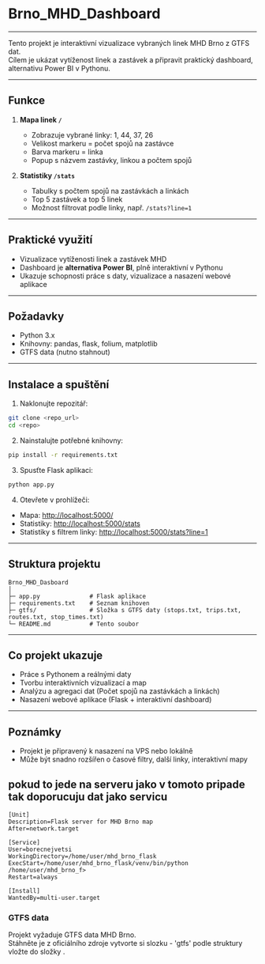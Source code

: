 # Brno_MHD_Dashboard


---



Tento projekt je interaktivní vizualizace vybraných linek MHD Brno z GTFS dat.  
Cílem je ukázat vytíženost linek a zastávek a připravit praktický dashboard, alternativu Power BI v Pythonu.

---

## Funkce

1. **Mapa linek `/`**  
   - Zobrazuje vybrané linky: 1, 44, 37, 26   
   - Velikost markeru = počet spojů na zastávce  
   - Barva markeru = linka  
   - Popup s názvem zastávky, linkou a počtem spojů

2. **Statistiky `/stats`**  
   - Tabulky s počtem spojů na zastávkách a linkách  
   - Top 5 zastávek a top 5 linek  
   - Možnost filtrovat podle linky, např. `/stats?line=1`

---

## Praktické využití

- Vizualizace vytíženosti linek a zastávek MHD  
- Dashboard je **alternativa Power BI**, plně interaktivní v Pythonu  
- Ukazuje schopnosti práce s daty, vizualizace a nasazení webové aplikace  

---

## Požadavky

- Python 3.x  
- Knihovny: pandas, flask, folium, matplotlib  
- GTFS data (nutno stahnout)  

---

## Instalace a spuštění

1. Naklonujte repozitář:

```bash
git clone <repo_url>
cd <repo>
````

2. Nainstalujte potřebné knihovny:

```bash
pip install -r requirements.txt
```

3. Spusťte Flask aplikaci:

```bash
python app.py
```

4. Otevřete v prohlížeči:

* Mapa: [http://localhost:5000/](http://localhost:5000/)
* Statistiky: [http://localhost:5000/stats](http://localhost:5000/stats)
* Statistiky s filtrem linky: [http://localhost:5000/stats?line=1](http://localhost:5000/stats?line=1)

---

## Struktura projektu

```
Brno_MHD_Dasboard
│
├─ app.py              # Flask aplikace
├─ requirements.txt    # Seznam knihoven
├─ gtfs/               # Složka s GTFS daty (stops.txt, trips.txt, routes.txt, stop_times.txt)
└─ README.md           # Tento soubor
```

---

## Co projekt ukazuje 

* Práce s Pythonem a reálnými daty
* Tvorbu interaktivních vizualizací a map
* Analýzu a agregaci dat (Počet spojů na zastávkách a linkách)
* Nasazení webové aplikace (Flask + interaktivní dashboard)

---

## Poznámky

* Projekt je připravený k nasazení na VPS nebo lokálně
* Může být snadno rozšířen o časové filtry, další linky, interaktivní mapy

## pokud to jede na serveru jako v tomoto pripade tak doporucuju dat jako servicu <br>

```
[Unit]
Description=Flask server for MHD Brno map
After=network.target

[Service]
User=borecnejvetsi
WorkingDirectory=/home/user/mhd_brno_flask
ExecStart=/home/user/mhd_brno_flask/venv/bin/python /home/user/mhd_brno_f>
Restart=always

[Install]
WantedBy=multi-user.target
```


### GTFS data

Projekt vyžaduje GTFS data MHD Brno.  
Stáhněte je z oficiálního zdroje  vytvorte si slozku   - 'gtfs'  podle struktury vložte do složky .





